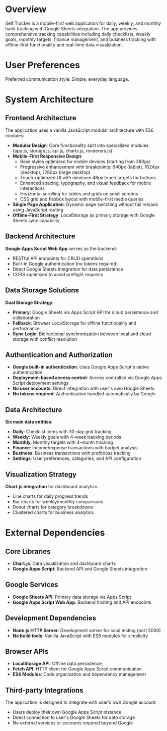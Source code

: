 # Overview

Self Tracker is a mobile-first web application for daily, weekly, and monthly habit tracking with Google Sheets integration. The app provides comprehensive tracking capabilities including daily checklists, weekly goals, monthly targets, finance management, and business tracking with offline-first functionality and real-time data visualization.

# User Preferences

Preferred communication style: Simple, everyday language.

# System Architecture

## Frontend Architecture
The application uses a vanilla JavaScript modular architecture with ES6 modules:

- **Modular Design**: Core functionality split into specialized modules (app.js, storage.js, api.js, charts.js, renderers.js)
- **Mobile-First Responsive Design**: 
  - Base styles optimized for mobile devices (starting from 360px)
  - Progressive enhancement with breakpoints: 640px (tablet), 1024px (desktop), 1280px (large desktop)
  - Touch-optimized UI with minimum 48px touch targets for buttons
  - Enhanced spacing, typography, and visual feedback for mobile interactions
  - Horizontal scrolling for tables and grids on small screens
  - CSS grid and flexbox layout with mobile-first media queries
- **Single Page Application**: Dynamic page switching without full reloads using JavaScript routing
- **Offline-First Strategy**: LocalStorage as primary storage with Google Sheets sync capability

## Backend Architecture
**Google Apps Script Web App** serves as the backend:
- RESTful API endpoints for CRUD operations
- Built-in Google authentication (no tokens required)
- Direct Google Sheets integration for data persistence
- CORS-optimized to avoid preflight requests

## Data Storage Solutions
**Dual Storage Strategy**:
- **Primary**: Google Sheets via Apps Script API for cloud persistence and collaboration
- **Fallback**: Browser LocalStorage for offline functionality and performance
- **Sync Logic**: Bidirectional synchronization between local and cloud storage with conflict resolution

## Authentication and Authorization
- **Google built-in authentication**: Uses Google Apps Script's native authentication
- **Deployment-based access control**: Access controlled via Google Apps Script deployment settings
- **No user accounts**: Direct integration with user's own Google Sheets
- **No tokens required**: Authentication handled automatically by Google

## Data Architecture
**Six main data entities**:
- **Daily**: Checklist items with 30-day grid tracking
- **Weekly**: Weekly goals with 4-week tracking periods
- **Monthly**: Monthly targets with 4-month tracking
- **Finance**: Income/expense transactions with budget analysis
- **Business**: Business transactions with profit/loss tracking
- **Settings**: User preferences, categories, and API configuration

## Visualization Strategy
**Chart.js integration** for dashboard analytics:
- Line charts for daily progress trends
- Bar charts for weekly/monthly comparisons
- Donut charts for category breakdowns
- Clustered charts for business analytics

# External Dependencies

## Core Libraries
- **Chart.js**: Data visualization and dashboard charts
- **Google Apps Script**: Backend API and Google Sheets integration

## Google Services
- **Google Sheets API**: Primary data storage via Apps Script
- **Google Apps Script Web App**: Backend hosting and API endpoints

## Development Dependencies
- **Node.js HTTP Server**: Development server for local testing (port 5000)
- **No build tools**: Vanilla JavaScript with ES6 modules for simplicity

## Browser APIs
- **LocalStorage API**: Offline data persistence
- **Fetch API**: HTTP client for Google Apps Script communication
- **ES6 Modules**: Code organization and dependency management

## Third-party Integrations
The application is designed to integrate with user's own Google account:
- Users deploy their own Google Apps Script instance
- Direct connection to user's Google Sheets for data storage
- No external services or accounts required beyond Google